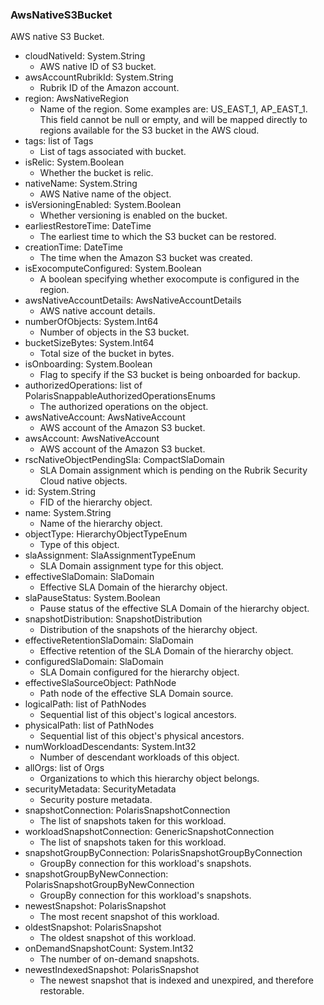 ### AwsNativeS3Bucket
AWS native S3 Bucket.

- cloudNativeId: System.String
  - AWS native ID of S3 bucket.
- awsAccountRubrikId: System.String
  - Rubrik ID of the Amazon account.
- region: AwsNativeRegion
  - Name of the region. Some examples are: US_EAST_1, AP_EAST_1. This field cannot be null or empty, and will be mapped directly to regions available for the S3 bucket in the AWS cloud.
- tags: list of Tags
  - List of tags associated with bucket.
- isRelic: System.Boolean
  - Whether the bucket is relic.
- nativeName: System.String
  - AWS Native name of the object.
- isVersioningEnabled: System.Boolean
  - Whether versioning is enabled on the bucket.
- earliestRestoreTime: DateTime
  - The earliest time to which the S3 bucket can be restored.
- creationTime: DateTime
  - The time when the Amazon S3 bucket was created.
- isExocomputeConfigured: System.Boolean
  - A boolean specifying whether exocompute is configured in the region.
- awsNativeAccountDetails: AwsNativeAccountDetails
  - AWS native account details.
- numberOfObjects: System.Int64
  - Number of objects in the S3 bucket.
- bucketSizeBytes: System.Int64
  - Total size of the bucket in bytes.
- isOnboarding: System.Boolean
  - Flag to specify if the S3 bucket is being onboarded for backup.
- authorizedOperations: list of PolarisSnappableAuthorizedOperationsEnums
  - The authorized operations on the object.
- awsNativeAccount: AwsNativeAccount
  - AWS account of the Amazon S3 bucket.
- awsAccount: AwsNativeAccount
  - AWS account of the Amazon S3 bucket.
- rscNativeObjectPendingSla: CompactSlaDomain
  - SLA Domain assignment which is pending on the Rubrik Security Cloud native objects.
- id: System.String
  - FID of the hierarchy object.
- name: System.String
  - Name of the hierarchy object.
- objectType: HierarchyObjectTypeEnum
  - Type of this object.
- slaAssignment: SlaAssignmentTypeEnum
  - SLA Domain assignment type for this object.
- effectiveSlaDomain: SlaDomain
  - Effective SLA Domain of the hierarchy object.
- slaPauseStatus: System.Boolean
  - Pause status of the effective SLA Domain of the hierarchy object.
- snapshotDistribution: SnapshotDistribution
  - Distribution of the snapshots of the hierarchy object.
- effectiveRetentionSlaDomain: SlaDomain
  - Effective retention of the SLA Domain of the hierarchy object.
- configuredSlaDomain: SlaDomain
  - SLA Domain configured for the hierarchy object.
- effectiveSlaSourceObject: PathNode
  - Path node of the effective SLA Domain source.
- logicalPath: list of PathNodes
  - Sequential list of this object's logical ancestors.
- physicalPath: list of PathNodes
  - Sequential list of this object's physical ancestors.
- numWorkloadDescendants: System.Int32
  - Number of descendant workloads of this object.
- allOrgs: list of Orgs
  - Organizations to which this hierarchy object belongs.
- securityMetadata: SecurityMetadata
  - Security posture metadata.
- snapshotConnection: PolarisSnapshotConnection
  - The list of snapshots taken for this workload.
- workloadSnapshotConnection: GenericSnapshotConnection
  - The list of snapshots taken for this workload.
- snapshotGroupByConnection: PolarisSnapshotGroupByConnection
  - GroupBy connection for this workload's snapshots.
- snapshotGroupByNewConnection: PolarisSnapshotGroupByNewConnection
  - GroupBy connection for this workload's snapshots.
- newestSnapshot: PolarisSnapshot
  - The most recent snapshot of this workload.
- oldestSnapshot: PolarisSnapshot
  - The oldest snapshot of this workload.
- onDemandSnapshotCount: System.Int32
  - The number of on-demand snapshots.
- newestIndexedSnapshot: PolarisSnapshot
  - The newest snapshot that is indexed and unexpired, and therefore restorable.
